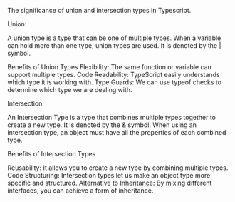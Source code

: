 The significance of union and intersection types in Typescript.

Union:

A union type is a type that can be one of multiple types. When a variable can hold more than one type, union types are used. It is denoted by the | symbol.

Benefits of Union Types
Flexibility: The same function or variable can support multiple types.
Code Readability: TypeScript easily understands which type it is working with.
Type Guards: We can use typeof checks to determine which type we are dealing with.


Intersection:

An Intersection Type is a type that combines multiple types together to create a new type. It is denoted by the & symbol. When using an intersection type, an object must have all the properties of each combined type.

Benefits of Intersection Types

Reusability: It allows you to create a new type by combining multiple types.
Code Structuring: Intersection types let us make an object type more specific and structured.
Alternative to Inheritance: By mixing different interfaces, you can achieve a form of inheritance.





